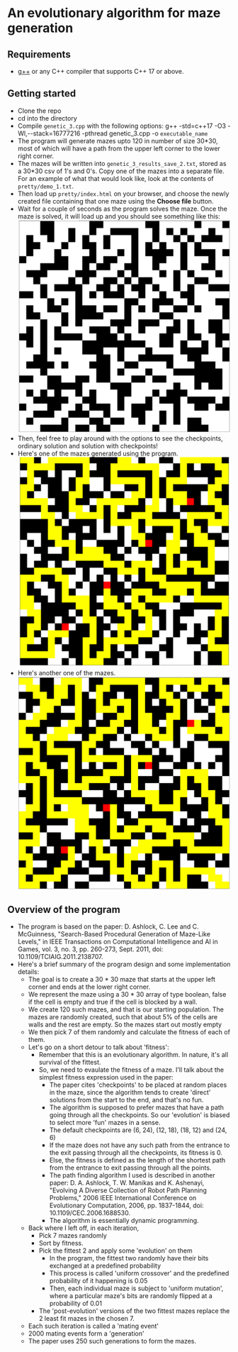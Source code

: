 # An evolutionary algorithm for maze generation 

## Requirements

* [g++](https://gcc.gnu.org/) or any C++ compiler that supports C++ 17 or above.

## Getting started

* Clone the repo
* cd into the directory
* Compile `genetic_3.cpp` with the following options: 
    g++ -std=c++17 -O3 -Wl,--stack=16777216 -pthread genetic_3.cpp -o `executable_name`
* The program will generate mazes upto 120 in number of size 30*30, most of which will have a path from the upper left corner to the lower right corner.
* The mazes will be written into `genetic_3_results_save_2.txt`, stored as a 30*30 csv of 1's and 0's. Copy one of the mazes into a separate file. For an example of what that would look like, look at the contents of `pretty/demo_1.txt`.
* Then load up `pretty/index.html` on your browser, and choose the newly created file containing that one maze using the **Choose file** button. 
* Wait for a couple of seconds as the program solves the maze. Once the maze is solved, it will load up and you should see something like this:
![Alt text](images/no_solution_showing.PNG "No solution showing.")
* Then, feel free to play around with the options to see the checkpoints, ordinary solution and solution with checkpoints! 
* Here's one of the mazes generated using the program.
![Alt text](images/m1.PNG "No solution showing.")
* Here's another one of the mazes.
![Alt text](images/m2.PNG "No solution showing.")
## Overview of the program

* The program is based on the paper: D. Ashlock, C. Lee and C. McGuinness, "Search-Based Procedural Generation of Maze-Like Levels," in IEEE Transactions on Computational Intelligence and AI in Games, vol. 3, no. 3, pp. 260-273, Sept. 2011, doi: 10.1109/TCIAIG.2011.2138707.
* Here's a brief summary of the program design and some implementation details:
    * The goal is to create a 30 * 30 maze that starts at the upper left corner and ends at the lower right corner.
    * We represent the maze using a 30 * 30 array of type boolean, false if the cell is empty and true if the cell is blocked by a wall.
    * We create 120 such mazes, and that is our starting population. The mazes are randomly created, such that about 5% of the cells are walls and the rest are empty. So the mazes start out mostly empty
    * We then pick 7 of them randomly and calculate the fitness of each of them. 
    * Let's go on a short detour to talk about 'fitness':
        * Remember that this is an evolutionary algorithm. In nature, it's all survival of the fittest.
        * So, we need to evaulate the fitness of a maze. I'll talk about the simplest fitness expression used in the paper:
            * The paper cites 'checkpoints' to be placed at random places in the maze, since the algorithm tends to create 'direct' solutions from the start to the end, and that's no fun.
            * The algorithm is supposed to prefer mazes that have a path going through all the checkpoints. So our 'evolution' is biased to select more 'fun' mazes in a sense. 
            * The default checkpoints are (6, 24), (12, 18), (18, 12) and (24, 6)
            * If the maze does not have any such path from the entrance to the exit passing through all the checkpoints, its fitness is 0.
            * Else, the fitness is defined as the length of the shortest path from the entrance to exit passing through all the points. 
            * The path finding algorithm I used is described in another paper: D. A. Ashlock, T. W. Manikas and K. Ashenayi, "Evolving A Diverse Collection of Robot Path Planning Problems," 2006 IEEE International Conference on Evolutionary Computation, 2006, pp. 1837-1844, doi: 10.1109/CEC.2006.1688530.
            * The algorithm is essentially dynamic programming.
    * Back where I left off, in each iteration, 
        * Pick 7 mazes randomly
        * Sort by fitness.
        * Pick the fittest 2 and apply some 'evolution' on them 
            * In the program, the fittest two randomly have their bits exchanged at a predefined probability
            * This process is called 'uniform crossover' and the predefined probability of it happening is 0.05
            * Then, each individual maze is subject to 'uniform mutation', where a particular maze's bits are randomly flipped at a probability of 0.01
        * The 'post-evolution' versions of the two fittest mazes replace the 2 least fit mazes in the chosen 7.
    * Each such iteration is called a 'mating event'
    * 2000 mating events form a 'generation'
    * The paper uses 250 such generations to form the mazes.